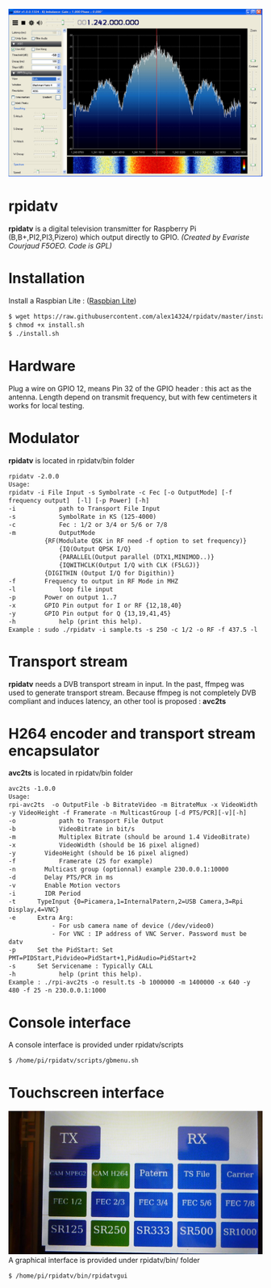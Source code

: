 ![rpidatv banner](/doc/img/spectreiq.jpg)
# rpidatv
**rpidatv** is a digital television transmitter for Raspberry Pi (B,B+,PI2,PI3,Pizero) which output directly to GPIO. 
*(Created by Evariste Courjaud F5OEO. Code is GPL)*

# Installation
Install a Raspbian Lite : ([Raspbian Lite](http://www.raspberrypi.org/downloads/raspbian/))

```sh
$ wget https://raw.githubusercontent.com/alex14324/rpidatv/master/install.sh
$ chmod +x install.sh
$ ./install.sh
```

# Hardware
Plug a wire on GPIO 12, means Pin 32 of the GPIO header : this act as the antenna. Length depend on transmit frequency, but with few centimeters it works for local testing.

# Modulator
**rpidatv** is located in rpidatv/bin folder
```
rpidatv -2.0.0
Usage:
rpidatv -i File Input -s Symbolrate -c Fec [-o OutputMode] [-f frequency output]  [-l] [-p Power] [-h] 
-i            path to Transport File Input 
-s            SymbolRate in KS (125-4000) 
-c            Fec : 1/2 or 3/4 or 5/6 or 7/8 
-m            OutputMode
	      {RF(Modulate QSK in RF need -f option to set frequency)}
              {IQ(Output QPSK I/Q}
              {PARALLEL(Output parallel (DTX1,MINIMOD..)}
       	      {IQWITHCLK(Output I/Q with CLK (F5LGJ)}
	      {DIGITHIN (Output I/Q for Digithin)}
-f 	      Frequency to output in RF Mode in MHZ
-l            loop file input
-p 	      Power on output 1..7
-x 	      GPIO Pin output for I or RF {12,18,40}
-y	      GPIO Pin output for Q {13,19,41,45}
-h            help (print this help).
Example : sudo ./rpidatv -i sample.ts -s 250 -c 1/2 -o RF -f 437.5 -l
```
 # Transport stream
**rpidatv** needs a DVB transport stream in input. In the past, ffmpeg was used to generate transport stream. Because ffmpeg is not completely DVB compliant and induces latency, an other tool is proposed : **avc2ts**

# H264 encoder and transport stream encapsulator
**avc2ts** is located in rpidatv/bin folder
```
avc2ts -1.0.0
Usage:
rpi-avc2ts  -o OutputFile -b BitrateVideo -m BitrateMux -x VideoWidth  -y VideoHeight -f Framerate -n MulticastGroup [-d PTS/PCR][-v][-h] 
-o            path to Transport File Output 
-b            VideoBitrate in bit/s 
-m            Multiplex Bitrate (should be around 1.4 VideoBitrate)
-x            VideoWidth (should be 16 pixel aligned)
-y 	      VideoHeight (should be 16 pixel aligned)
-f            Framerate (25 for example)
-n 	      Multicast group (optionnal) example 230.0.0.1:10000
-d 	      Delay PTS/PCR in ms
-v	      Enable Motion vectors
-i	      IDR Period
-t		TypeInput {0=Picamera,1=InternalPatern,2=USB Camera,3=Rpi Display,4=VNC}
-e 		Extra Arg:
			- For usb camera name of device (/dev/video0)
			- For VNC : IP address of VNC Server. Password must be datv
-p 		Set the PidStart: Set PMT=PIDStart,Pidvideo=PidStart+1,PidAudio=PidStart+2
-s 		Set Servicename : Typically CALL
-h            help (print this help).
Example : ./rpi-avc2ts -o result.ts -b 1000000 -m 1400000 -x 640 -y 480 -f 25 -n 230.0.0.1:1000
```

# Console interface
A console interface is provided under rpidatv/scripts
```sh
$ /home/pi/rpidatv/scripts/gbmenu.sh
```
# Touchscreen interface
![Rpidatvgui](/doc/img/rpidatvgui.jpg)
A graphical interface is provided under rpidatv/bin/ folder
```sh
$ /home/pi/rpidatv/bin/rpidatvgui
```

